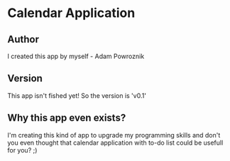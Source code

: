 Calendar Application
==========

Author
----------
I created this app by myself - Adam Powroznik

Version
---------
This app isn't fished yet! So the version is 'v0.1'

Why this app even exists?
---------------
I'm creating this kind of app to upgrade my programming skills
and don't you even thought that calendar application with to-do list could be usefull for you? ;)
